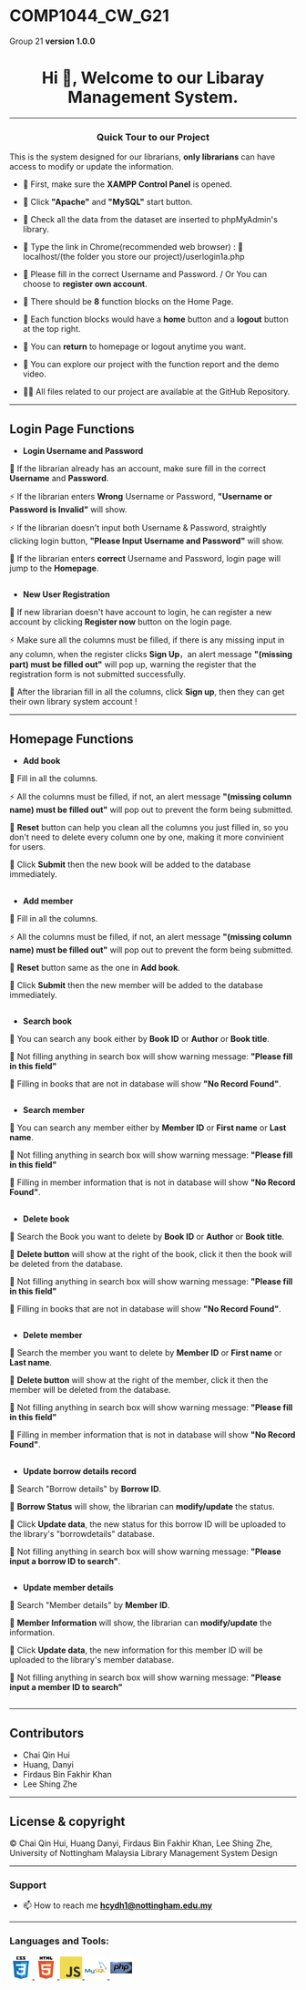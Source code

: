 # COMP1044_CW_G21
Group 21 **version 1.0.0**
<h1 align="center">Hi 👋, Welcome to our Libaray Management System.</h1>

---

<h3 align="center">Quick Tour to our Project</h3>

This is the system designed for our librarians, **only librarians** can have access to modify or update the information.

- 🔭 First, make sure the **XAMPP Control Panel** is opened.

- 🤝 Click **"Apache"** and **"MySQL"** start button.

- 👨‍ Check all the data from the dataset are inserted to phpMyAdmin's library.

- 📝 Type the link in Chrome(recommended web browser) : 💬 localhost/(the folder you store our project)/userlogin1a.php

- 👯 Please fill in the correct Username and Password. / Or You can choose to **register own account**.

- 🌱 There should be **8** function blocks on the Home Page.

- 🤝 Each function blocks would have a **home** button and a **logout** button at the top right.

- 👯 You can **return** to homepage or logout anytime you want.

- 💬 You can explore our project with the function report and the demo video.

- 👨‍💻 All files related to our project are available at the GitHub Repository.

---

## Login Page Functions

- **Login Username and Password**

👯 If the librarian already has an account, make sure fill in the correct **Username** and **Password**.

⚡ If the librarian enters **Wrong** Username or Password, **"Username or Password is Invalid"** will show.

⚡ If the librarian doesn't input both Username & Password, straightly clicking login button, **"Please Input Username and Password"** will show.

🤝 If the librarian enters **correct** Username and Password, login page will jump to the **Homepage**.

##

- **New User Registration**

🌱 If new librarian doesn't have account to login, he can register a new account by clicking **Register now** button on the login page. 

⚡ Make sure all the columns must be filled, if there is any missing input in any column, when the register clicks **Sign Up**，an alert message **"(missing part) must be filled out"** will pop up, warning the register that the registration form is not submitted successfully.

🤝 After the librarian fill in all the columns, click **Sign up**, then they can get their own library system account !

---

## Homepage Functions

- **Add book**

👨‍ Fill in all the columns.

⚡ All the columns must be filled, if not, an alert message **"(missing column name) must be filled out"** will pop out to prevent the form being submitted.

🤝 **Reset** button can help you clean all the columns you just filled in, so you don't need to delete every column one by one, making it more convinient for users.

👯 Click **Submit** then the new book will be added to the database immediately.

##

- **Add member**

👨‍ Fill in all the columns.

⚡ All the columns must be filled, if not, an alert message **"(missing column name) must be filled out"** will pop out to prevent the form being submitted.

🤝 **Reset** button same as the one in **Add book**.

👯 Click **Submit** then the new member will be added to the database immediately.

##

- **Search book**

📝 You can search any book either by **Book ID** or **Author** or **Book title**.

🔭 Not filling anything in search box will show warning message: **"Please fill in this field"**

👋 Filling in books that are not in database will show **"No Record Found"**.

##

- **Search member**

📝 You can search any member either by **Member ID** or **First name** or **Last name**.

🔭 Not filling anything in search box will show warning message: **"Please fill in this field"**

👋 Filling in member information that is not in database will show **"No Record Found"**.

##

- **Delete book**

🔭 Search the Book you want to delete by **Book ID** or **Author** or **Book title**.

💬 **Delete button** will show at the right of the book, click it then the book will be deleted from the database.

🔭 Not filling anything in search box will show warning message: **"Please fill in this field"**

👋 Filling in books that are not in database will show **"No Record Found"**.

##

- **Delete member**

🔭 Search the member you want to delete by **Member ID** or **First name** or **Last name**.

💬 **Delete button** will show at the right of the member, click it then the member will be deleted from the database.

🔭 Not filling anything in search box will show warning message: **"Please fill in this field"**

👋 Filling in member information that is not in database will show **"No Record Found"**.

##

- **Update borrow details record**

👨‍ Search "Borrow details" by **Borrow ID**.

💬 **Borrow Status** will show, the librarian can **modify/update** the status.

🤝 Click **Update data**, the new status for this borrow ID will be uploaded to the library's "borrowdetails" database.

🔭 Not filling anything in search box will show warning message: **"Please input a borrow ID to search"**.

##

- **Update member details**

👨‍ Search "Member details" by **Member ID**.

💬 **Member Information** will show, the librarian can **modify/update** the information.

🤝 Click **Update data**, the new information for this member ID will be uploaded to the library's member database.

🔭 Not filling anything in search box will show warning message: **"Please input a member ID to search"**

##

---

## Contributors

- Chai Qin Hui
- Huang, Danyi
- Firdaus Bin Fakhir Khan
- Lee Shing Zhe

---

## License & copyright
© Chai Qin Hui, Huang Danyi, Firdaus Bin Fakhir Khan, Lee Shing Zhe, University of Nottingham Malaysia Library Management System Design

---

<h3 align="left"> Support </h3>

- 📫 How to reach me **hcydh1@nottingham.edu.my**
<p align="left">
</p>

---

<h3 align="left">Languages and Tools:</h3>
<p align="left"> <a href="https://www.w3schools.com/css/" target="_blank" rel="noreferrer"> <img src="https://raw.githubusercontent.com/devicons/devicon/master/icons/css3/css3-original-wordmark.svg" alt="css3" width="40" height="40"/> </a> <a href="https://www.w3.org/html/" target="_blank" rel="noreferrer"> <img src="https://raw.githubusercontent.com/devicons/devicon/master/icons/html5/html5-original-wordmark.svg" alt="html5" width="40" height="40"/> </a> <a href="https://developer.mozilla.org/en-US/docs/Web/JavaScript" target="_blank" rel="noreferrer"> <img src="https://raw.githubusercontent.com/devicons/devicon/master/icons/javascript/javascript-original.svg" alt="javascript" width="40" height="40"/> </a> <a href="https://www.mysql.com/" target="_blank" rel="noreferrer"> <img src="https://raw.githubusercontent.com/devicons/devicon/master/icons/mysql/mysql-original-wordmark.svg" alt="mysql" width="40" height="40"/> </a> <a href="https://www.php.net" target="_blank" rel="noreferrer"> <img src="https://raw.githubusercontent.com/devicons/devicon/master/icons/php/php-original.svg" alt="php" width="40" height="40"/> </a> </p>
